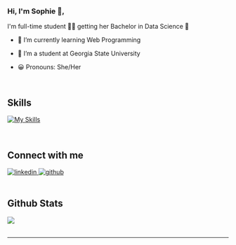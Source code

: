 ### Hi, I'm Sophie 👋,   
  

I'm full-time student 👨‍💻 getting her Bachelor in Data Science 🚀  
  

- 🌱 I’m currently learning Web Programming  
  

- 🔭 I’m a student at Georgia State University  
  

- 😀 Pronouns: She/Her  
  

<br/>  


## Skills
[![My Skills](https://skillicons.dev/icons?i=js,html,photoshop,postgresql,python,git,java,tableau)](https://skillicons.dev)

<br/>  

## Connect with me  
<div align="left">
<a href="https://www.linkedin.com/in/sophie-bell-b82396239/" target="_blank">
<img src=https://img.shields.io/badge/linkedin-%231E77B5.svg?&style=for-the-badge&logo=linkedin&logoColor=white alt=linkedin style="margin-bottom: 5px;" />
</a>
<a href="https://github.com/sophie-bell" target="_blank">
<img src=https://img.shields.io/badge/github-%2324292e.svg?&style=for-the-badge&logo=github&logoColor=white alt=github style="margin-bottom: 5px;" />
</a>  
</div>  
  

<br/>  


## Github Stats  
<div align="left"><img src="https://github-readme-stats.vercel.app/api?username=sophie-bell&show_icons=true&count_private=true&hide_border=true" align="center" /></div>
<br />

----
